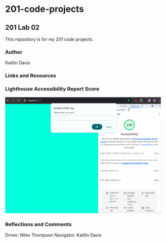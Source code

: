 # 201-code-projects

## 201 Lab 02

This repository is for my 201 code projects.

### Author

Kaitlin Davis

### Links and Resources

### Lighthouse Accessibility Report Score

![Lighthouse Screenshot](Lighthouse.png)

### Reflections and Comments

Driver: Niles Thompson
Navigator: Kaitlin Davis

